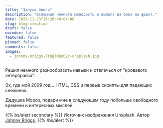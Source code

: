 ```yaml
---
title: "Запуск блога"
description: "Вспомнил немного молодость и выполз из бэка на фронт."
date: 2023-11-23T16:26:40+04:00
slug: blog-creation
draft: false
noindex: false
featured: false
pinned: false
comments: false
images:
  - johnny-briggs-ltQglMQc02c-unsplash.jpg
---
```


Решил немного разнообразить навыки и отвлечься от "кровавого энтерпрайза".

Эх, где мой 2009 год... HTML, CSS и первые скрипты для падающих снежинок.

Дедушка Мороз, подари мне в следующем году побольше свободного времени и интересных мыслей.

{{% bs/alert secondary %}}
Источник изображения Unsplash. Автор [Johnny Briggs](https://unsplash.com/@johnnyboylee).
{{% /bs/alert %}}